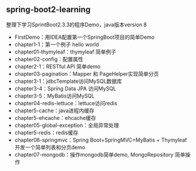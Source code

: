 ## spring-boot2-learning
整理下学习SprintBoot2.3.3的程序Demo，java版本version 8

- FirstDemo：用IDEA配置第一个SpringBoot项目的简单Demo
- chapter1-1：第一个例子 hello world
- chapter01-thymyleaf：thymyleaf 简单例子
- chapter02-config：配置属性
- chapter2-1：RESTful API 简单demo
- chapter03-pagination：Mapper 和 PageHelper实现简单分页
- chapter3-1：jdbcTemplate访问MySQL数据库
- chapter3-4：Spring Data JPA 访问MySQL
- chapter3-5：MyBatis访问MySQL
- chapter04-redis-lettuce：lettuce访问redis
- chapter5-cache：java进程内缓存
- chapter5-ehcache：ehcache缓存
- chapter05-global-exception：全局异常处理
- chapter5-redis：redis缓存
- chapter06-springmvc：Spring Boot+SpringMVC+MyBatis + Thymyleaf 开发一个简单列表和分页demo
- chapter07-mongodb：操作mongodb简单demo, MongoRepository 简单操作
